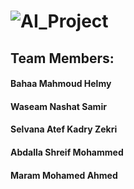 # ![AI_Project](https://via.placeholder.com/300x80/FFA500/FFFFFF?text=AI_Project)
## Team Members:
#### Bahaa Mahmoud Helmy  
#### Waseam Nashat Samir  
#### Selvana Atef Kadry Zekri  
#### Abdalla Shreif Mohammed  
#### Maram Mohamed Ahmed
